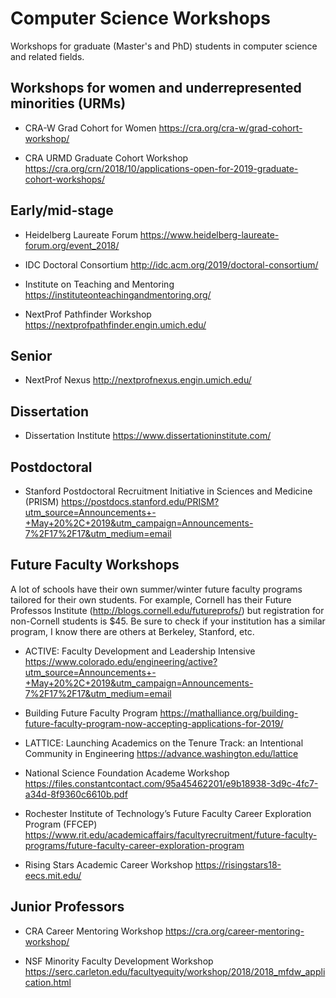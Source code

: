 # Computer Science Workshops
Workshops for graduate (Master's and PhD) students in computer science and related fields.


## Workshops for women and underrepresented minorities (URMs)

* CRA-W Grad Cohort for Women 
https://cra.org/cra-w/grad-cohort-workshop/

* CRA URMD Graduate Cohort Workshop
https://cra.org/crn/2018/10/applications-open-for-2019-graduate-cohort-workshops/


## Early/mid-stage

* Heidelberg Laureate Forum 
https://www.heidelberg-laureate-forum.org/event_2018/

* IDC Doctoral Consortium 
http://idc.acm.org/2019/doctoral-consortium/

* Institute on Teaching and Mentoring 
https://instituteonteachingandmentoring.org/

* NextProf Pathfinder Workshop
https://nextprofpathfinder.engin.umich.edu/


## Senior

* NextProf Nexus
http://nextprofnexus.engin.umich.edu/


## Dissertation

* Dissertation Institute
https://www.dissertationinstitute.com/


## Postdoctoral

* Stanford Postdoctoral Recruitment Initiative in Sciences and Medicine (PRISM)
https://postdocs.stanford.edu/PRISM?utm_source=Announcements+-+May+20%2C+2019&utm_campaign=Announcements-7%2F17%2F17&utm_medium=email


## Future Faculty Workshops

A lot of schools have their own summer/winter future faculty programs tailored for their own students. For example, Cornell has their Future Professos Institute (http://blogs.cornell.edu/futureprofs/) but registration for non-Cornell students is $45. Be sure to check if your institution has a similar program, I know there are others at Berkeley, Stanford, etc.  

* ACTIVE: Faculty Development and Leadership Intensive
https://www.colorado.edu/engineering/active?utm_source=Announcements+-+May+20%2C+2019&utm_campaign=Announcements-7%2F17%2F17&utm_medium=email

* Building Future Faculty Program 
https://mathalliance.org/building-future-faculty-program-now-accepting-applications-for-2019/

* LATTICE: Launching Academics on the Tenure Track: an Intentional Community in Engineering
 https://advance.washington.edu/lattice
 
* National Science Foundation Academe Workshop
https://files.constantcontact.com/95a45462201/e9b18938-3d9c-4fc7-a34d-8f9360c6610b.pdf

* Rochester Institute of Technology’s Future Faculty Career Exploration Program (FFCEP)  https://www.rit.edu/academicaffairs/facultyrecruitment/future-faculty-programs/future-faculty-career-exploration-program

* Rising Stars Academic Career Workshop
https://risingstars18-eecs.mit.edu/


## Junior Professors

* CRA Career Mentoring Workshop
https://cra.org/career-mentoring-workshop/

* NSF Minority Faculty Development Workshop
https://serc.carleton.edu/facultyequity/workshop/2018/2018_mfdw_application.html
